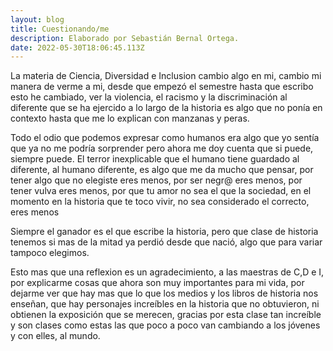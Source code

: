 ```yaml
---
layout: blog
title: Cuestionando/me
description: Elaborado por Sebastián Bernal Ortega.
date: 2022-05-30T18:06:45.113Z
---
```

La materia de Ciencia, Diversidad e Inclusion cambio algo en mi, cambio mi manera de verme a mi, desde que empezó el semestre hasta que escribo esto he cambiado, ver la violencia, el racismo y la discriminación al diferente que se ha ejercido a lo largo de la historia es algo que no ponía en contexto hasta que me lo explican con manzanas y peras.

Todo el odio que podemos expresar como humanos era algo que yo sentía que ya no me podría sorprender pero ahora me doy cuenta que si puede, siempre puede. El terror inexplicable que el humano tiene guardado al diferente, al humano diferente, es algo que me da mucho que pensar, por tener algo que no elegiste eres menos, por ser negr@ eres menos, por tener vulva eres menos, por que tu amor no sea el que la sociedad, en el momento en la historia que te toco vivir, no sea considerado el correcto, eres menos

Siempre el ganador es el que escribe la historia, pero que clase de historia tenemos si mas de la mitad ya perdió desde que nació, algo que para variar tampoco elegimos.

Esto mas que una reflexion es un agradecimiento, a las maestras de C,D e I, por explicarme cosas que ahora son muy importantes para mi vida, por dejarme ver que hay mas que lo que los medios y los libros de historia nos enseñan, que hay personajes increíbles en la historia que no obtuvieron, ni obtienen la exposición que se merecen, gracias por esta clase tan increíble y son clases como estas las que poco a poco van cambiando a los jóvenes y con elles, al mundo.